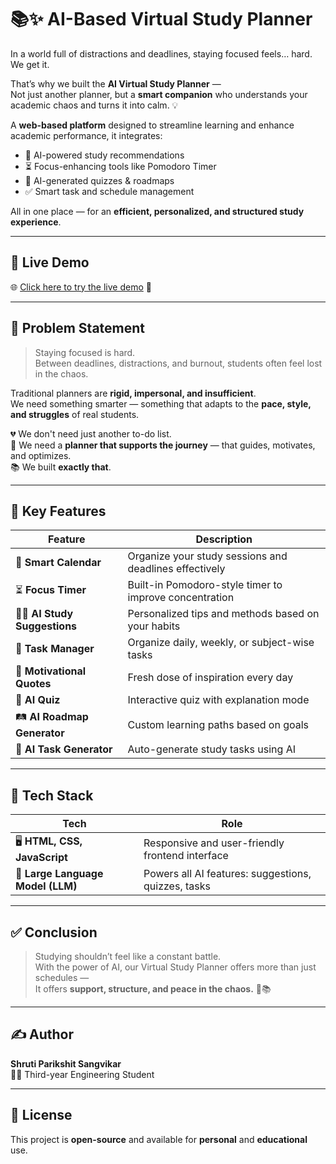 # 📚✨ AI-Based Virtual Study Planner

In a world full of distractions and deadlines, staying focused feels… hard.  
We get it.

That’s why we built the **AI Virtual Study Planner** —  
Not just another planner, but a **smart companion** who understands your academic chaos and turns it into calm. 💡

A **web-based platform** designed to streamline learning and enhance academic performance, it integrates:

- 🎯 AI-powered study recommendations  
- ⏳ Focus-enhancing tools like Pomodoro Timer  
- 🧠 AI-generated quizzes & roadmaps  
- ✅ Smart task and schedule management

All in one place — for an **efficient, personalized, and structured study experience**.

---

## 🔗 Live Demo

🌐 [Click here to try the live demo](https://shruti627.github.io/AI-Based-Virtual-Study-Planner/) 🚀

---

## 🧩 Problem Statement

> Staying focused is hard.  
> Between deadlines, distractions, and burnout, students often feel lost in the chaos.

Traditional planners are **rigid, impersonal, and insufficient**.  
We need something smarter — something that adapts to the **pace, style, and struggles** of real students.

💔 We don't need just another to-do list.  
🤖 We need a **planner that supports the journey** — that guides, motivates, and optimizes.  
📚 We built **exactly that**.

---

## 🚀 Key Features

| Feature                       | Description                                              |
|------------------------------|----------------------------------------------------------|
| 📅 **Smart Calendar**         | Organize your study sessions and deadlines effectively   |
| ⏳ **Focus Timer**            | Built-in Pomodoro-style timer to improve concentration   |
| 🧑‍🏫 **AI Study Suggestions** | Personalized tips and methods based on your habits       |
| 🎯 **Task Manager**           | Organize daily, weekly, or subject-wise tasks            |
| 🧘 **Motivational Quotes**    | Fresh dose of inspiration every day                     |
| 💬 **AI Quiz**                | Interactive quiz with explanation mode                  |
| 🛤️ **AI Roadmap Generator**  | Custom learning paths based on goals                    |
| 📝 **AI Task Generator**      | Auto-generate study tasks using AI                     |

---

## 🔧 Tech Stack

| Tech                        | Role                                                   |
|----------------------------|--------------------------------------------------------|
| 🖥️ **HTML, CSS, JavaScript** | Responsive and user-friendly frontend interface         |
| 🤖 **Large Language Model (LLM)** | Powers all AI features: suggestions, quizzes, tasks |

---

## ✅ Conclusion

> Studying shouldn’t feel like a constant battle.  
> With the power of AI, our Virtual Study Planner offers more than just schedules —  
> It offers **support, structure, and peace in the chaos.** 🌿📚

---

## ✍️ Author

**Shruti Parikshit Sangvikar**  
👩‍🎓 Third-year Engineering Student  

---

## 📌 License

This project is **open-source** and available for **personal** and **educational** use.
